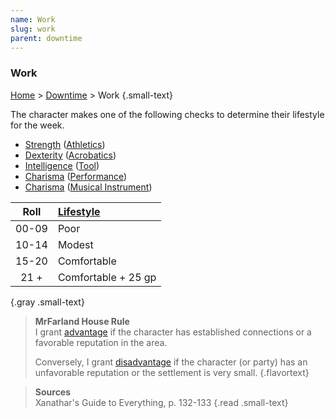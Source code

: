 ```yaml
---
name: Work
slug: work
parent: downtime
---
```

### Work
[Home](dm-operations-center) > [Downtime](downtime-menu) > Work {.small-text}

The character makes one of the following checks to determine their lifestyle for the week.
- [Strength](strength) ([Athletics](athletics))
- [Dexterity](dexterity) ([Acrobatics](acrobatics))
- [Intelligence](intelligence) ([Tool](tools))
- [Charisma](charisma) ([Performance](performance))
- [Charisma](charisma) ([Musical Instrument](musical-instruments))

| Roll | [Lifestyle](lifestyle) |
| :----: | :------------------ |
| 00-09  | Poor                |
| 10-14  | Modest              |
| 15-20  | Comfortable         |
|  21 +  | Comfortable + 25 gp |
{.gray .small-text}

> **MrFarland House Rule**<br/>
> I grant [advantage](advantage-and-disadvantage) if the character has established connections or a favorable reputation in the area.
>
> Conversely, I grant [disadvantage](advantage-and-disadvantage) if the character (or party) has an unfavorable reputation or the settlement is very small.
{.flavortext}

> **Sources** <br/>
> Xanathar's Guide to Everything, p. 132-133
{.read .small-text}